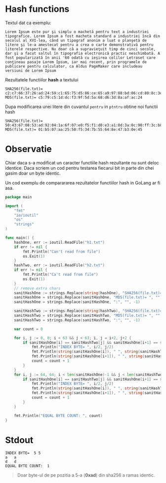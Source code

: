 # Hash functions

Textul dat ca exemplu:

```text
Lorem Ipsum este pur şi simplu o machetă pentru text a industriei tipografice. Lorem Ipsum a fost macheta standard a industriei încă din secolul al XVI-lea, când un tipograf anonim a luat o planşetă de litere şi le-a amestecat pentru a crea o carte demonstrativă pentru literele respective. Nu doar că a supravieţuit timp de cinci secole, dar şi a facut saltul în tipografia electronică practic neschimbată. A fost popularizată în anii '60 odată cu ieşirea colilor Letraset care conţineau pasaje Lorem Ipsum, iar mai recent, prin programele de publicare pentru calculator, ca Aldus PageMaker care includeau versiuni de Lorem Ipsum
```
Rezultatele functiilor **hash** a textului
```
SHA256(file.txt)= c2:c7:66:37:26:ad:24:59:c1:65:75:d5:86:ce:65:a9:97:88:bd:06:cd:80:8c:3e:14:47:24:f0:cc:72:3d:19
MD5(file.txt)= c5:79:c5:1d:dc:f3:9f:5d:5a:68:d6:3d:8a:af:ac:24
```

Dupa modificarea unei litere din cuvantul `pentru` in `ptntru` obtine noi functii hash

```
SHA256(file.txt)= 50:43:67:08:53:ad:92:04:1a:6f:07:e0:f5:f1:d0:e3:a1:0d:3a:0c:90:ff:3c:b8:6c:5c:59:d8:6e:1c:96:b8
MD5(file.txt)= 01:b5:07:aa:25:50:f5:34:7b:55:64:8e:47:b3:0e:45
```

# Observatie
Chiar daca s-a modificat un caracter functiile hash rezultante nu sunt deloc identice.
Daca scriem un cod pentru testarea fiecarui bit in parte din chei gasim doar un byte identic.

Un cod exemplu de comparararea rezultatelor functiilor hash in GoLang ar fi asa.

```go
package main

import (
	"fmt"
	"io/ioutil"
	"os"
	"strings"
)

func main() {
	hashOne, err := ioutil.ReadFile("h1.txt")
	if err != nil {
		fmt.Println("Can't read from file")
		os.Exit(1)
	}
	hashTwo, err := ioutil.ReadFile("h2.txt")
	if err != nil {
		fmt.Println("Ca't read from file")
		os.Exit(1)
	}
	// remove extra chars
	sanitHashOne := strings.Replace(string(hashOne), "SHA256(file.txt)= ", "", -1)
	sanitHashOne = strings.Replace(sanitHashOne, "MD5(file.txt)= ", "", -1)
	sanitHashOne = strings.Replace(sanitHashOne, ":", "", -1)

	sanitHashTwo := strings.Replace(string(hashTwo), "SHA256(file.txt)= ", "", -1)
	sanitHashTwo = strings.Replace(sanitHashTwo, "MD5(file.txt)= ", "", -1)
	sanitHashTwo = strings.Replace(sanitHashTwo, ":", "", -1)

	var count = 0

	for i, j := 0, 0; i < 63 && j < 63; i, j = i+2, j+2 {
		if sanitHashOne[i] == sanitHashTwo[j] && sanitHashOne[i+1] == sanitHashTwo[i+1] {
			fmt.Println("INDEX BYTE= ", i/2, j/2)
			fmt.Println(string(sanitHashOne[i]), " ", string(sanitHashTwo[j]))
			fmt.Println(string(sanitHashOne[i+1]), " ", string(sanitHashTwo[j+1]))
			count = count + 1
		}
	}
	for i, j := 64, 64; i < len(sanitHashOne)-1 && j < len(sanitHashTwo)-1; i, j = i+2, j+2 {
		if sanitHashOne[i] == sanitHashTwo[j] && sanitHashOne[i+1] == sanitHashTwo[j+1] {
			fmt.Println("INDEX BYTE= ", i/2, j/2)
			fmt.Println(string(sanitHashOne[i]), " ", string(sanitHashTwo[j]))
			fmt.Println(string(sanitHashOne[i+1]), " ", string(sanitHashTwo[j+1]))
			count = count + 1
		}
	}

	fmt.Println("EQUAL BYTE COUNT: ", count)
}
```

# Stdout
```
INDEX BYTE=  5 5
a   a
d   d
EQUAL BYTE COUNT:  1
```

> Doar byte-ul de pe pozitia a 5-a (**0xad**) din sha256 a ramas identic.